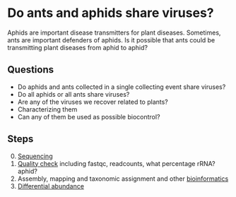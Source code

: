 # Do ants and aphids share viruses?

Aphids are important disease transmitters for plant diseases. Sometimes, ants are important defenders of aphids. Is it possible that ants could be transmitting plant diseases from aphid to aphid?
## Questions
* Do aphids and ants collected in a single collecting event share viruses?
* Do all aphids or all ants share viruses?
* Are any of the viruses we recover related to plants?
* Characterizing them
* Can any of them be used as possible biocontrol? 

## Steps
0. [Sequencing](virus00sequencing.md)
1. [Quality check](virus01qc.md) including fastqc, readcounts, what percentage rRNA? aphid?
2. Assembly, mapping and taxonomic assignment and other [bioinformatics](virus02assembly.md)
3. [Differential abundance](virus03abundance)
